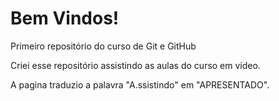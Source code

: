 # Bem Vindos!
 Primeiro repositório do curso de Git e GitHub

Criei esse repositório assistindo as aulas do curso em vídeo.

A pagina traduzio a palavra "A.ssistindo" em "APRESENTADO".
